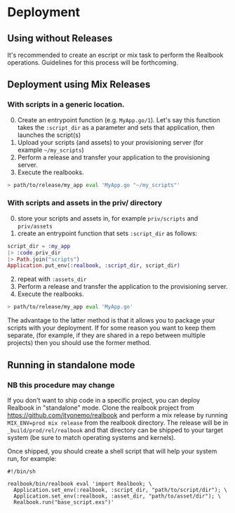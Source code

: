 # Deployment

## Using without Releases

It's recommended to create an escript or mix task to perform the
Realbook operations.  Guidelines for this process will be forthcoming.

## Deployment using Mix Releases

### With scripts in a generic location.

0. Create an entrypoint function (e.g. `MyApp.go/1`).  Let's say
  this function takes the `:script_dir` as a parameter and sets that
  application, then launches the script(s)
1. Upload your scripts (and assets) to your provisioning server (for
  example `~/my_scripts`)
2. Perform a release and transfer your application to the provisioning
  server.
3. Execute the realbooks.
  ```bash
  > path/to/release/my_app eval 'MyApp.go "~/my_scripts"'
  ```

### With scripts and assets in the priv/ directory

0. store your scripts and assets in, for example `priv/scripts` and `priv/assets`
1. create an entrypoint function that sets `:script_dir` as follows:
  ```elixir
  script_dir = :my_app
  |> :code.priv_dir
  |> Path.join("scripts")
  Application.put_env(:realbook, :script_dir, script_dir)
  ```

2. repeat with `:assets_dir`
3. Perform a release and transfer the application to the provisioning
  server.
4. Execute the realbooks.
  ```bash
  > path/to/release/my_app eval 'MyApp.go'
  ```

The advantage to the latter method is that it allows you to package your
scripts with your deployment.  If for some reason you want to keep them
separate, (for example, if they are shared in a repo between multiple
projects) then you should use the former method.

## Running in standalone mode

### NB this procedure may change

If you don't want to ship code in a specific project, you can deploy
Realbook in "standalone" mode.  Clone the realbook project from
https://github.com/ityonemo/realbook and perform a mix release by
running `MIX_ENV=prod mix release` from the realbook directory.  The
release will be in `_build/prod/rel/realbook` and that directory can
be shipped to your target system (be sure to match operating systems
and kernels).

Once shipped, you should create a shell script that will help your
system run, for example:

```shell
#!/bin/sh

realbook/bin/realbook eval 'import Realbook; \
  Application.set_env(:realbook, :script_dir, "path/to/script/dir"); \
  Application.set_env(:realbook, :asset_dir, "path/to/asset/dir"); \
  Realbook.run("base_script.exs")'
```
